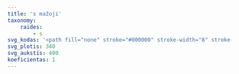 ```yaml
---
title: 's mažoji'
taxonomy:
    raides:
        - s
svg_kodas: '<path fill="none" stroke="#000000" stroke-width="8" stroke-linecap="round" stroke-linejoin="round" stroke-miterlimit="10" d="M152.5,252.6c13.9-5.9,61.6-36.7,75.6-50.6c13.9-13.9-4.4-30.1-18.3-6.6c-13.9,23.5-6.9,76-25.9,98c-19.1,22-40.1,13.5-43.8-6.3"/>'
svg_plotis: 340
svg_aukstis: 400
koeficientas: 1
---
```


